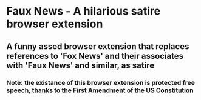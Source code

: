 # Faux News - A hilarious satire browser extension

## A funny assed browser extension that replaces references to 'Fox News' and their associates with 'Faux News' and similar, as satire

### Note: the existance of this browser extension is protected free speech, thanks to the First Amendment of the US Constitution
